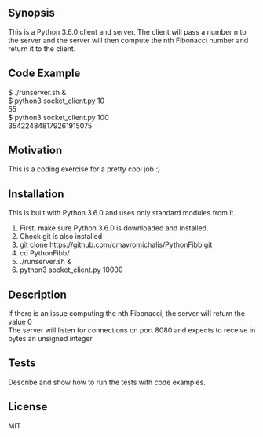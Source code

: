 ## Synopsis

This is a Python 3.6.0 client and server. The client will pass a number n to the server and the server will then compute the nth Fibonacci number and return it to the client.

## Code Example
$ ./runserver.sh &<br />
$ python3 socket_client.py 10 <br />
55<br />
$ python3 socket_client.py 100 <br />
354224848179261915075<br />

## Motivation

This is a coding exercise for a pretty cool job :)

## Installation

This is built with Python 3.6.0 and uses only standard modules from it.

1) First, make sure Python 3.6.0 is downloaded and installed.<br />
2) Check git is also installed<br />
3) git clone https://github.com/cmavromichalis/PythonFibb.git<br />
4) cd PythonFibb/<br />
5) ./runserver.sh &<br />
6) python3 socket_client.py 10000

## Description

If there is an issue computing the nth Fibonacci, the server will return the value 0<br />
The server will listen for connections on port 8080 and expects to receive in bytes an unsigned integer

## Tests

Describe and show how to run the tests with code examples.

## License

MIT
